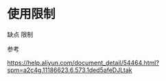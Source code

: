 # 使用限制
缺点
限制


参考

https://help.aliyun.com/document_detail/54464.html?spm=a2c4g.11186623.6.573.1ded5afeDJLtak